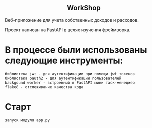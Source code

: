 <h2 align="center">WorkShop</h2>

Веб-приложение для учета собственных доходов и расходов.

Проект написан на FastAPI в целях изучения фреймворка.

# В процессе были использованы следующие инструменты:
    библиотека jwt - для аутентификации при помощи jwt токенов
    библиотека oauth2 - для аутентификации пользователей
    backgound worker - встроенный в FastAPI мини таск-менеджер
    flake8 - отслеживание качества кода

# Старт

    запуск модуля app.py 
